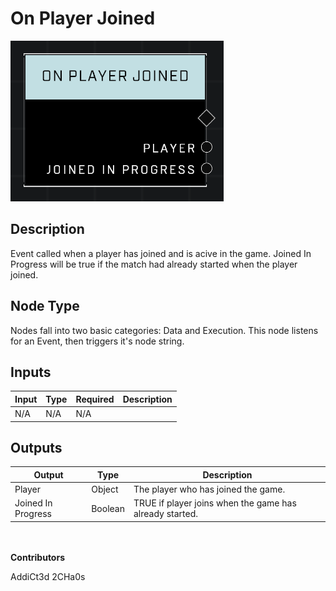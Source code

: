# On Player Joined
![](../../../.gitbook/assets/on-player-joined.png)
## Description
Event called when a player has joined and is acive in the game. Joined In Progress will be true if the match had already started when the player joined.

## Node Type
Nodes fall into two basic categories: Data and Execution. This node listens for an Event, then triggers it's node string.

## Inputs
| Input | Type | Required | Description |
|------------------|------------------|----------|--------------------------------------------------------------|
| N/A | N/A | N/A | |

## Outputs
| Output | Type | Description |
|------------------|------------------|--------------------------------------------------------------|
| Player | Object | The player who has joined the game. |
| Joined In Progress | Boolean | TRUE if player joins when the game has already started. |

\
\
**Contributors**

AddiCt3d 2CHa0s